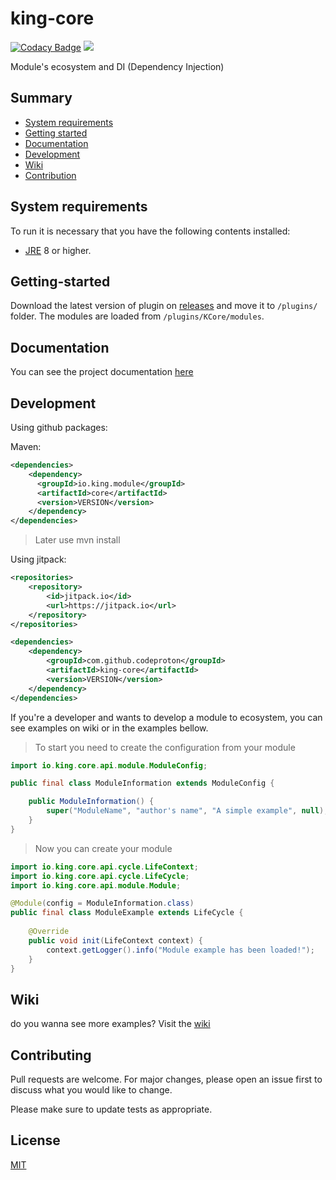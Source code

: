 # king-core
[![Codacy Badge](https://app.codacy.com/project/badge/Grade/927a0d0c8d7a46cba00750343b46da7e)](https://www.codacy.com/gh/codeproton/king-core?utm_source=github.com&amp;utm_medium=referral&amp;utm_content=codeproton/king-core&amp;utm_campaign=Badge_Grade)
[![](https://jitpack.io/v/codeproton/king-core.svg)](https://jitpack.io/#codeproton/king-core)

Module's ecosystem and DI (Dependency Injection) 

## Summary
* [System requirements](#system-requirements)
* [Getting started](#getting-started)
* [Documentation](#documentation)
* [Development](#development)
* [Wiki](#wiki)
* [Contribution](#contributing)

## System requirements
To run it is necessary that you have the following contents installed:
  * [JRE](https://www.java.com/pt_BR/download/) 8 or higher.

## Getting-started
Download the latest version of plugin on [releases](https://github.com/codeproton/king-core/releases/latest) and move it to `/plugins/` folder.
The modules are loaded from `/plugins/KCore/modules`.

## Documentation
You can see the project documentation [here](https://codeproton.github.io/king-core)

## Development
Using github packages: 

Maven:
```xml
<dependencies>
    <dependency>
      <groupId>io.king.module</groupId>
      <artifactId>core</artifactId>
      <version>VERSION</version>
    </dependency>
</dependencies>
```
> Later use mvn install

Using jitpack: 
```xml
<repositories>
    <repository>
        <id>jitpack.io</id>
	    <url>https://jitpack.io</url>
	</repository>
</repositories>

<dependencies>
    <dependency>
        <groupId>com.github.codeproton</groupId>
        <artifactId>king-core</artifactId>
        <version>VERSION</version>
    </dependency>
</dependencies>
```

If you're a developer and wants to develop a module to ecosystem, you can see examples on wiki or in the examples bellow.

> To start you need to create the configuration from your module
```java
import io.king.core.api.module.ModuleConfig;

public final class ModuleInformation extends ModuleConfig {

    public ModuleInformation() {
        super("ModuleName", "author's name", "A simple example", null);
    }
}
```

> Now you can create your module
```java
import io.king.core.api.cycle.LifeContext;
import io.king.core.api.cycle.LifeCycle;
import io.king.core.api.module.Module;

@Module(config = ModuleInformation.class)
public final class ModuleExample extends LifeCycle {
    
    @Override
    public void init(LifeContext context) {
        context.getLogger().info("Module example has been loaded!");
    }
}
```

## Wiki
do you wanna see more examples? Visit the [wiki](https://github.com/codeproton/king-core/wiki)

## Contributing
Pull requests are welcome. For major changes, please open an issue first to discuss what you would like to change.

Please make sure to update tests as appropriate.

## License
[MIT](https://choosealicense.com/licenses/mit/)